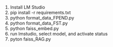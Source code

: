 1. Install LM Studio
2. pip install -r requirements.txt
3. python format_data_FPEND.py
4. python format_data_FST.py
5. python faiss_embed.py
6. run lmstudio, select model, and activate status
7. pyton faiss_RAG.py
   
